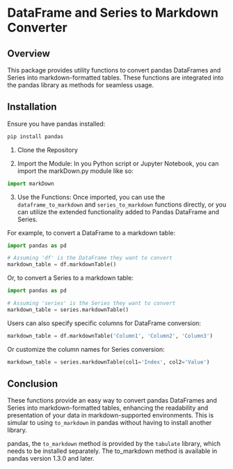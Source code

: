 # DataFrame and Series to Markdown Converter

## Overview

This package provides utility functions to convert pandas DataFrames and Series into markdown-formatted tables. These functions are integrated into the pandas library as methods for seamless usage.

## Installation

Ensure you have pandas installed:
```bash
pip install pandas
```

1. Clone the Repository

2. Import the Module: In you Python script or Jupyter Notebook, you can import the markDown.py module like so:

```python
import markDown
```
3. Use the Functions: Once imported, you can use the `dataframe_to_markdown` and `series_to_markdown` functions directly, or you can utilize the extended functionality added to Pandas DataFrame and Series.

For example, to convert a DataFrame to a markdown table:

```python
import pandas as pd

# Assuming 'df' is the DataFrame they want to convert
markdown_table = df.markdownTable()
```
Or, to convert a Series to a markdown table:

```python
import pandas as pd

# Assuming 'series' is the Series they want to convert
markdown_table = series.markdownTable()
```

Users can also specify specific columns for DataFrame conversion:

```python
markdown_table = df.markdownTable('Column1', 'Column2', 'Column3')
```

Or customize the column names for Series conversion:

```python
markdown_table = series.markdownTable(col1='Index', col2='Value')
```
## Conclusion
These functions provide an easy way to convert pandas DataFrames and Series into markdown-formatted tables, enhancing the readability and presentation of your data in markdown-supported environments. This is simular to using `to_markdown` in pandas without having to install another library. 

pandas, the `to_markdown` method is provided by the `tabulate` library, which needs to be installed separately. The to_markdown method is available in pandas version 1.3.0 and later.

